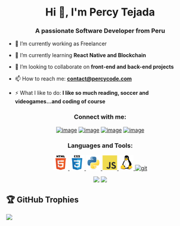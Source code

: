 <h1 align="center">Hi 👋, I'm Percy Tejada </h1>
<h3 align="center">A passionate Software Developer from Peru</h3>

- 🔭 I’m currently working as Freelancer

- 🌱 I’m currently learning **React Native and Blockchain**

- 👯 I’m looking to collaborate on **front-end and back-end projects**

- 📫 How to reach me: **contact@percycode.com**

- ⚡ What I like to do: **I like so much reading, soccer and videogames...and coding of course**

<h3 align="center">Connect with me:</h3>
<div align="center">

[![image](https://img.shields.io/badge/LinkedIn-0077B5?style=for-the-badge&logo=linkedin&logoColor=white)](https://www.linkedin.com/in/percycode/)
[![image](https://img.shields.io/badge/Instagram-E4405F?style=for-the-badge&logo=instagram&logoColor=white)](https://www.instagram.com/percy_code/)
[![image](https://img.shields.io/badge/Twitter-1DA1F2?style=for-the-badge&logo=twitter&logoColor=white)](https://twitter.com/percycode)
[![image](https://img.shields.io/badge/Gmail-D14836?style=for-the-badge&logo=gmail&logoColor=white)](mailto:contact@percycode.com)
  
</div>

<h3 align="center">Languages and Tools:</h3>

<p align="center"> 
  <a href="https://www.w3.org/html/" target="_blank"> 
    <img src="https://raw.githubusercontent.com/devicons/devicon/master/icons/html5/html5-original-wordmark.svg" alt="html5" width="40" height="40"/> 
  </a>
  <a href="https://www.w3schools.com/css/" target="_blank"> 
    <img src="https://raw.githubusercontent.com/devicons/devicon/master/icons/css3/css3-original-wordmark.svg" alt="css3" width="40" height="40"/> 
  </a> 
  <a href="https://www.python.org" target="_blank"> 
    <img src="https://raw.githubusercontent.com/devicons/devicon/master/icons/python/python-original.svg" alt="python" width="40" height="40"/> 
  </a>  
  <a href="https://developer.mozilla.org/en-US/docs/Web/JavaScript" target="_blank"> 
    <img src="https://raw.githubusercontent.com/devicons/devicon/master/icons/javascript/javascript-original.svg" alt="javascript" width="40" height="40"/> 
  </a> 
  <a href="https://www.linux.org/" target="_blank"> 
    <img src="https://raw.githubusercontent.com/devicons/devicon/master/icons/linux/linux-original.svg" alt="linux" width="40" height="40"/> 
  </a> 
  <a href="https://git-scm.com/" target="_blank"> 
    <img src="https://www.vectorlogo.zone/logos/git-scm/git-scm-icon.svg" alt="git" width="40" height="40"/> 
  </a>
</p>

<p align= "center">
  <img height= "150" src="https://github-readme-stats.vercel.app/api?username=percyc0de&theme=react&show_icons=true&include_all_commits=true" />
  <img height= "150" src="https://github-readme-stats.vercel.app/api/top-langs/?username=percyc0de&theme=react&layout=compact" />
</p>

## 🏆 GitHub Trophies
![](https://github-profile-trophy.vercel.app/?username=percyc0de&theme=dracula&no-frame=false&no-bg=true&margin-w=4)

<!--
**percyc0de/percyc0de** is a ✨ _special_ ✨ repository because its `README.md` (this file) appears on your GitHub profile.
-->
